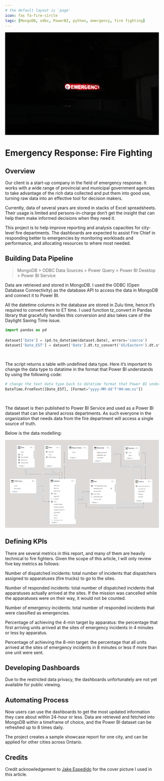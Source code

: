 ```yaml
---
# the default layout is 'page'
icon: fas fa-fire-circle
tags: [MongoDB, odbc, PowerBI, python, emergency, fire fighting]
---
```

![](/assets/image/jake-espedido-ty9Dyq24T7I-unsplash.webp)

# Emergency Response: Fire Fighting

## Overview

Our client is a start-up company in the field of emergency response. It works with a wide range of provincial and municipal government agencies to take advantage of the rich data collected and put them into good use, turning raw data into an effective tool for decision makers.

Currently, data of several years are stored in stacks of Excel spreadsheets. Their usage is limited and persons-in-charge don’t get the insight that can help them make informed decisions when they need it.

This project is to help improve reporting and analysis capacities for city-level fire departments. The dashboards are expected to assist Fire Chief in responding better to emergencies by monitoring workloads and performance, and allocating resources to where most needed.

## Building Data Pipeline

> MongoDB &gt; ODBC Data Sources &gt; Power Query &gt; Power BI Desktop &gt; Power BI Service

Data are retrieved and stored in MongoDB. I used the ODBC (Open Database Connectivity) as the database API to access the data in MongoDB and connect it to Power BI.

All the datetime columns in the database are stored in Zulu time, hence it’s required to convert them to ET time. I used function tz\_convert in Pandas library that gracefully handles this conversion and also takes care of the Daylight Saving Time issue.

```python
import pandas as pd

dataset['Date'] = (pd.to_datetime(dataset.Date), errors='coerce')
dataset['Date_EST'] = dataset['Date'].dt.tz_convert('US/Eastern').dt.strftime("%Y-%m-%dT%H:%M:%S")
```
​

The script returns a table with undefined data type. Here it’s important to change the data type to datatime in the format that Power BI understands by using the following code:

```python
# change the text data type back to datetime format that Power BI understands
DateTime.FromText([Date_EST], [Format="yyyy-MM-dd'T'HH:mm:ss"])
```
​​

The dataset is then published to Power BI Service and used as a Power BI dataset that can be shared across departments. As such everyone in the organization that needs data from the fire department will access a single source of truth.

Below is the data modelling:

![](/assets/image/Screenshot_2023-03-27_at_9.56.31_AM.png)

## Defining KPIs

There are several metrics in this report, and many of them are heavily technical to fire fighters. Given the scope of this article, I will only review five key metrics as follows:

Number of dispatched incidents: total number of incidents that dispatchers assigned to apparatuses (fire trucks) to go to the sites.

Number of responded incidents: total number of dispatched incidents that apparatuses actually arrived at the sites. If the mission was cancelled while the apparatuses were on their way, it would not be counted.

Number of emergency incidents: total number of responded incidents that were classified as emergencies.

Percentage of achieving the 4-min target by apparatus: the percentage that first arriving units arrived at the sites of emergency incidents in 4 minutes or less by apparatus.

Percentage of achieving the 8-min target: the percentage that all units arrived at the sites of emergency incidents in 8 minutes or less if more than one unit were sent.

## Developing Dashboards

Due to the restricted data privacy, the dashboards unfortunately are not yet available for public viewing.

## Automating Process

Now users can use the dashboards to get the most updated information they care about within 24-hour or less. Data are retrieved and fetched into MongoDB within a timeframe of choice, and the Power BI dataset can be refreshed up to 8 times daily.

The project creates a sample showcase report for one city, and can be applied for other cities across Ontario.

## Credits

Credit acknowledgement to [Jake Espedido](https://unsplash.com/@jkeeeeyy?utm_source=unsplash&utm_medium=referral&utm_content=creditCopyText) for the cover picture I used in this article.
